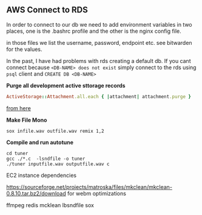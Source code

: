 
## AWS Connect to RDS 

In order to connect to our db we need to add environment variables in two places, one is the .bashrc profile and the other is the nginx config file. 

in those files we list the username, password, endpoint etc. see bitwarden for the values. 

In the past, I have had problems with rds creating a default db. If you cant connect because `<DB-NAME> does not exist` simply connect to the rds using `psql` client and `CREATE DB <DB-NAME>`

**Purge all development active sttorage records**

```ruby
ActiveStorage::Attachment.all.each { |attachment| attachment.purge }
```
[from here](https://stackoverflow.com/questions/51175944/remove-all-data-from-active-storage)

**Make File Mono** 
```
sox infile.wav outfile.wav remix 1,2
```


**Compile and run autotune** 
```
cd tuner 
gcc ./*.c  -lsndfile -o tuner 
./tuner inputfile.wav outputfile.wav c
```


EC2 instance dependencies 

https://sourceforge.net/projects/matroska/files/mkclean/mkclean-0.8.10.tar.bz2/download for webm optimizations 
  
ffmpeg 
redis
mcklean
lbsndfile 
sox 




